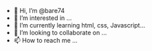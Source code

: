 - 👋 Hi, I’m @bare74
- 👀 I’m interested in ...
- 🌱 I’m currently learning html, css, Javascript...
- 💞️ I’m looking to collaborate on ...
- 📫 How to reach me ...

<!---
bare74/bare74 is a ✨ special ✨ repository because its `README.md` (this file) appears on your GitHub profile.
You can click the Preview link to take a look at your changes.
--->
